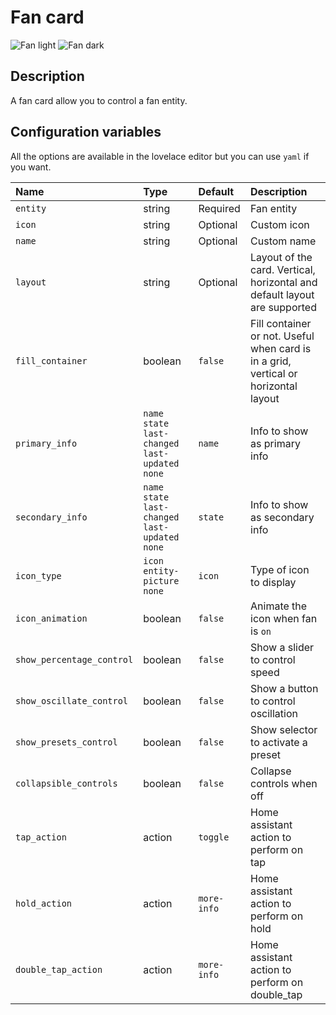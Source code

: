 # Fan card

![Fan light](../images/fan-light.png)
![Fan dark](../images/fan-dark.png)

## Description

A fan card allow you to control a fan entity.

## Configuration variables

All the options are available in the lovelace editor but you can use `yaml` if you want.

| Name                      | Type                                                | Default     | Description                                                                         |
| :------------------------ | :-------------------------------------------------- | :---------- | :---------------------------------------------------------------------------------- |
| `entity`                  | string                                              | Required    | Fan entity                                                                          |
| `icon`                    | string                                              | Optional    | Custom icon                                                                         |
| `name`                    | string                                              | Optional    | Custom name                                                                         |
| `layout`                  | string                                              | Optional    | Layout of the card. Vertical, horizontal and default layout are supported           |
| `fill_container`          | boolean                                             | `false`     | Fill container or not. Useful when card is in a grid, vertical or horizontal layout |
| `primary_info`            | `name` `state` `last-changed` `last-updated` `none` | `name`      | Info to show as primary info                                                        |
| `secondary_info`          | `name` `state` `last-changed` `last-updated` `none` | `state`     | Info to show as secondary info                                                      |
| `icon_type`               | `icon` `entity-picture` `none`                      | `icon`      | Type of icon to display                                                             |
| `icon_animation`          | boolean                                             | `false`     | Animate the icon when fan is `on`                                                   |
| `show_percentage_control` | boolean                                             | `false`     | Show a slider to control speed                                                      |
| `show_oscillate_control`  | boolean                                             | `false`     | Show a button to control oscillation                                                |
| `show_presets_control`    | boolean                                             | `false`     | Show selector to activate a preset                                                  |
| `collapsible_controls`    | boolean                                             | `false`     | Collapse controls when off                                                          |
| `tap_action`              | action                                              | `toggle`    | Home assistant action to perform on tap                                             |
| `hold_action`             | action                                              | `more-info` | Home assistant action to perform on hold                                            |
| `double_tap_action`       | action                                              | `more-info` | Home assistant action to perform on double_tap                                      |
